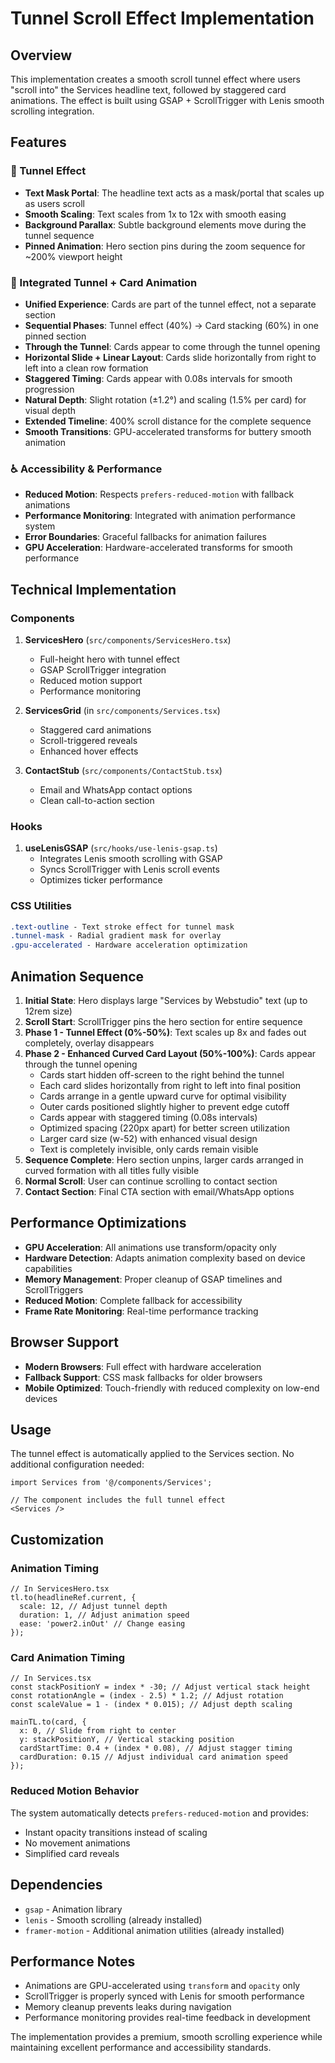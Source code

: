 # Tunnel Scroll Effect Implementation

## Overview

This implementation creates a smooth scroll tunnel effect where users "scroll into" the Services headline text, followed by staggered card animations. The effect is built using GSAP + ScrollTrigger with Lenis smooth scrolling integration.

## Features

### 🎯 Tunnel Effect
- **Text Mask Portal**: The headline text acts as a mask/portal that scales up as users scroll
- **Smooth Scaling**: Text scales from 1x to 12x with smooth easing
- **Background Parallax**: Subtle background elements move during the tunnel sequence
- **Pinned Animation**: Hero section pins during the zoom sequence for ~200% viewport height

### 🎨 Integrated Tunnel + Card Animation
- **Unified Experience**: Cards are part of the tunnel effect, not a separate section
- **Sequential Phases**: Tunnel effect (40%) → Card stacking (60%) in one pinned section
- **Through the Tunnel**: Cards appear to come through the tunnel opening
- **Horizontal Slide + Linear Layout**: Cards slide horizontally from right to left into a clean row formation
- **Staggered Timing**: Cards appear with 0.08s intervals for smooth progression
- **Natural Depth**: Slight rotation (±1.2°) and scaling (1.5% per card) for visual depth
- **Extended Timeline**: 400% scroll distance for the complete sequence
- **Smooth Transitions**: GPU-accelerated transforms for buttery smooth animation

### ♿ Accessibility & Performance
- **Reduced Motion**: Respects `prefers-reduced-motion` with fallback animations
- **Performance Monitoring**: Integrated with animation performance system
- **Error Boundaries**: Graceful fallbacks for animation failures
- **GPU Acceleration**: Hardware-accelerated transforms for smooth performance

## Technical Implementation

### Components

1. **ServicesHero** (`src/components/ServicesHero.tsx`)
   - Full-height hero with tunnel effect
   - GSAP ScrollTrigger integration
   - Reduced motion support
   - Performance monitoring

2. **ServicesGrid** (in `src/components/Services.tsx`)
   - Staggered card animations
   - Scroll-triggered reveals
   - Enhanced hover effects

3. **ContactStub** (`src/components/ContactStub.tsx`)
   - Email and WhatsApp contact options
   - Clean call-to-action section

### Hooks

1. **useLenisGSAP** (`src/hooks/use-lenis-gsap.ts`)
   - Integrates Lenis smooth scrolling with GSAP
   - Syncs ScrollTrigger with Lenis scroll events
   - Optimizes ticker performance

### CSS Utilities

```css
.text-outline - Text stroke effect for tunnel mask
.tunnel-mask - Radial gradient mask for overlay
.gpu-accelerated - Hardware acceleration optimization
```

## Animation Sequence

1. **Initial State**: Hero displays large "Services by Webstudio" text (up to 12rem size)
2. **Scroll Start**: ScrollTrigger pins the hero section for entire sequence
3. **Phase 1 - Tunnel Effect (0%-50%)**: Text scales up 8x and fades out completely, overlay disappears
4. **Phase 2 - Enhanced Curved Card Layout (50%-100%)**: Cards appear through the tunnel opening
   - Cards start hidden off-screen to the right behind the tunnel
   - Each card slides horizontally from right to left into final position
   - Cards arrange in a gentle upward curve for optimal visibility
   - Outer cards positioned slightly higher to prevent edge cutoff
   - Cards appear with staggered timing (0.08s intervals)
   - Optimized spacing (220px apart) for better screen utilization
   - Larger card size (w-52) with enhanced visual design
   - Text is completely invisible, only cards remain visible
5. **Sequence Complete**: Hero section unpins, larger cards arranged in curved formation with all titles fully visible
6. **Normal Scroll**: User can continue scrolling to contact section
7. **Contact Section**: Final CTA section with email/WhatsApp options

## Performance Optimizations

- **GPU Acceleration**: All animations use transform/opacity only
- **Hardware Detection**: Adapts animation complexity based on device capabilities
- **Memory Management**: Proper cleanup of GSAP timelines and ScrollTriggers
- **Reduced Motion**: Complete fallback for accessibility
- **Frame Rate Monitoring**: Real-time performance tracking

## Browser Support

- **Modern Browsers**: Full effect with hardware acceleration
- **Fallback Support**: CSS mask fallbacks for older browsers
- **Mobile Optimized**: Touch-friendly with reduced complexity on low-end devices

## Usage

The tunnel effect is automatically applied to the Services section. No additional configuration needed:

```tsx
import Services from '@/components/Services';

// The component includes the full tunnel effect
<Services />
```

## Customization

### Animation Timing
```tsx
// In ServicesHero.tsx
tl.to(headlineRef.current, {
  scale: 12, // Adjust tunnel depth
  duration: 1, // Adjust animation speed
  ease: 'power2.inOut' // Change easing
});
```

### Card Animation Timing
```tsx
// In Services.tsx
const stackPositionY = index * -30; // Adjust vertical stack height
const rotationAngle = (index - 2.5) * 1.2; // Adjust rotation
const scaleValue = 1 - (index * 0.015); // Adjust depth scaling

mainTL.to(card, {
  x: 0, // Slide from right to center
  y: stackPositionY, // Vertical stacking position
  cardStartTime: 0.4 + (index * 0.08), // Adjust stagger timing
  cardDuration: 0.15 // Adjust individual card animation speed
});
```

### Reduced Motion Behavior
The system automatically detects `prefers-reduced-motion` and provides:
- Instant opacity transitions instead of scaling
- No movement animations
- Simplified card reveals

## Dependencies

- `gsap` - Animation library
- `lenis` - Smooth scrolling (already installed)
- `framer-motion` - Additional animation utilities (already installed)

## Performance Notes

- Animations are GPU-accelerated using `transform` and `opacity` only
- ScrollTrigger is properly synced with Lenis for smooth performance
- Memory cleanup prevents leaks during navigation
- Performance monitoring provides real-time feedback in development

The implementation provides a premium, smooth scrolling experience while maintaining excellent performance and accessibility standards.